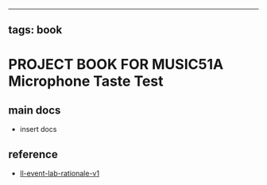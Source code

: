 
---
tags: book
---

PROJECT BOOK FOR MUSIC51A Microphone Taste Test
===

main docs
---

- insert docs

reference
---

- [ll-event-lab-rationale-v1](/AunryFEcRm6SG8qAbHAyIw)

